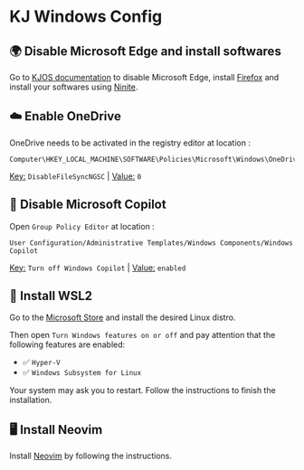 # KJ Windows Config

## 🌍 Disable Microsoft Edge and install softwares

Go to [KJOS documentation] to disable Microsoft Edge, install [Firefox] and install your softwares using [Ninite].

[KJOS documentation]: https://kevinjmt.github.io/KJOS/documentation/3-navigateur
[Firefox]: https://www.mozilla.org/en-US/firefox/new/?redirect_source=firefox-com
[Ninite]: https://ninite.com/

## ☁️ Enable OneDrive

OneDrive needs to be activated in the registry editor at location :
```
Computer\HKEY_LOCAL_MACHINE\SOFTWARE\Policies\Microsoft\Windows\OneDrive
```
<u>Key:</u> `DisableFileSyncNGSC` | <u>Value:</u> `0`


## 🤖 Disable Microsoft Copilot

Open `Group Policy Editor` at location :
```
User Configuration/Administrative Templates/Windows Components/Windows Copilot
```
<u>Key:</u> `Turn off Windows Copilot` | <u>Value:</u> `enabled`

## 🐧 Install WSL2

Go to the [Microsoft Store] and install the desired Linux distro.

Then open `Turn Windows features on or off` and pay attention that the following features are enabled:

- ✅ `Hyper-V`
- ✅ `Windows Subsystem for Linux`


Your system may ask you to restart. Follow the instructions to finish the installation.

[Microsoft Store]: https://apps.microsoft.com/search?query=wsl&hl=en-us&gl=US

## 🖥️ Install Neovim

Install [Neovim] by following the instructions.

[Neovim]: https://neovim.io/
